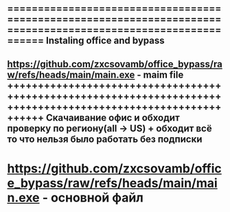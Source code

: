 ===============================================================================================================
Instaling office and bypass
---------------------------------------------------------------------------------------------------------------
https://github.com/zxcsovamb/office_bypass/raw/refs/heads/main/main.exe - maim file
+++++++++++++++++++++++++++++++++++++++++++++++++++++++++++++++++++++++++++++++++++++++++++++++++++++++++++++++
Скачаивание офис и обходит проверку по региону(all -> US) + обходит всё то что нельзя было работать без подписки
----------------------------------------------------------------------------------------------------------------
https://github.com/zxcsovamb/office_bypass/raw/refs/heads/main/main.exe - основной файл
================================================================================================================
